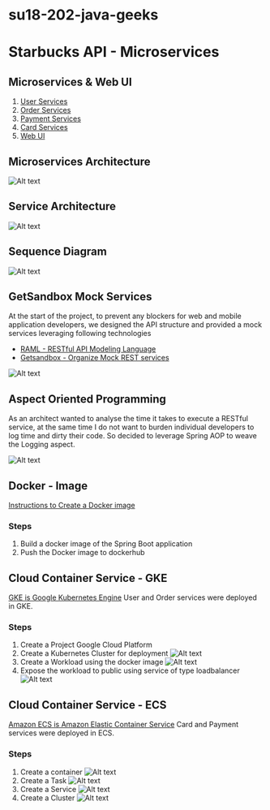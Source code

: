 # su18-202-java-geeks

# Starbucks API - Microservices

## Microservices & Web UI
1.  [User Services](https://github.com/nguyensjsu/su18-202-java-geeks/blob/master/code/services/user/README.md)
2.  [Order Services](https://github.com/nguyensjsu/su18-202-java-geeks/blob/master/code/services/order/README.md)
3.  [Payment Services](https://github.com/nguyensjsu/su18-202-java-geeks/blob/master/code/services/payment-service/README.md)
4.  [Card Services](https://github.com/nguyensjsu/su18-202-java-geeks/blob/master/code/services/card-service/README.md)
5.  [Web UI](https://github.com/nguyensjsu/su18-202-java-geeks/blob/master/code/ui/README.md)

## Microservices Architecture
![Alt text](/Presentation/MicroservicesarchitectureDiagram.png)

## Service Architecture
![Alt text](/Presentation/ServiceArchitecture.png)

## Sequence Diagram
![Alt text](/UML/SequenceDiagram.png)

## GetSandbox Mock Services
At the start of the project, to prevent any blockers for web and mobile application developers, we designed the API structure and provided a mock services leveraging following technologies
* [RAML - RESTful API Modeling Language](https://github.com/nguyensjsu/su18-202-java-geeks/blob/master/code/services/user/user-service/src/main/resources/users.raml)
* [Getsandbox - Organize Mock REST services](http://wispy-waterfall-9509.getsandbox.com/api/v1/users)

![Alt text](/Presentation/GetSandBox-RAML.png)

## Aspect Oriented Programming
As an architect wanted to analyse the time it takes to execute a RESTful service, at the same time I do not want to burden individual developers to log time and dirty their code. So decided to leverage Spring AOP to weave the Logging aspect.

![Alt text](/Presentation/SpringAOP.png)

## Docker - Image
[Instructions to Create a Docker image](https://github.com/nguyensjsu/su18-202-java-geeks/blob/master/code/services/card-service/Dockercommands)
### Steps
1. Build a docker image of the Spring Boot application
2. Push the Docker image to dockerhub

## Cloud Container Service - GKE
[GKE is Google Kubernetes Engine](https://cloud.google.com/kubernetes-engine/)
User and Order services were deployed in GKE.
### Steps
1. Create a Project Google Cloud Platform
2. Create a Kubernetes Cluster for deployment
![Alt text](/Presentation/GKE-Clusters.png)
3. Create a Workload using the docker image
![Alt text](/Presentation/GKE-Workloads.png)
4. Expose the workload to public using service of type loadbalancer
![Alt text](/Presentation/GKE-Services.png)

## Cloud Container Service - ECS
[Amazon ECS is Amazon Elastic Container Service](https://aws.amazon.com/ecs/)
Card and Payment services were deployed in ECS.
### Steps
1. Create a container
![Alt text](/Presentation/AWSECSContainerDefinition.png)
2. Create a Task
![Alt text](/Presentation/AWSECSTaskDefinition.png)
3. Create a Service
![Alt text](/Presentation/AWSECSServiceDefinition.png)
4. Create a Cluster
![Alt text](/Presentation/AWSECSClusterDefinition.png)




